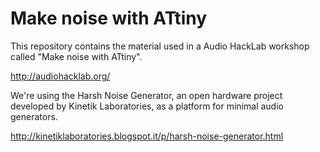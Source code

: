 # Make noise with ATtiny

This repository contains the material used in a Audio HackLab workshop called "Make noise with ATtiny".

http://audiohacklab.org/

We're using the Harsh Noise Generator, an open hardware project developed by Kinetik Laboratories, as a platform for minimal audio generators.

http://kinetiklaboratories.blogspot.it/p/harsh-noise-generator.html
